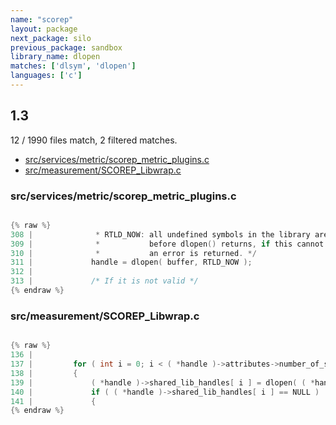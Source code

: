 ```yaml
---
name: "scorep"
layout: package
next_package: silo
previous_package: sandbox
library_name: dlopen
matches: ['dlsym', 'dlopen']
languages: ['c']
---
```

## 1.3
12 / 1990 files match, 2 filtered matches.

 - [src/services/metric/scorep_metric_plugins.c](#srcservicesmetricscorep_metric_pluginsc)
 - [src/measurement/SCOREP_Libwrap.c](#srcmeasurementscorep_libwrapc)

### src/services/metric/scorep_metric_plugins.c

```c

{% raw %}
308 |              * RTLD_NOW: all undefined symbols in the library are resolved
309 |              *           before dlopen() returns, if this cannot be done,
310 |              *           an error is returned. */
311 |             handle = dlopen( buffer, RTLD_NOW );
312 | 
313 |             /* If it is not valid */
{% endraw %}

```
### src/measurement/SCOREP_Libwrap.c

```c

{% raw %}
136 | 
137 |         for ( int i = 0; i < ( *handle )->attributes->number_of_shared_libs; i++ )
138 |         {
139 |             ( *handle )->shared_lib_handles[ i ] = dlopen( ( *handle )->attributes->shared_libs[ i ], RTLD_LAZY | RTLD_LOCAL );
140 |             if ( ( *handle )->shared_lib_handles[ i ] == NULL )
141 |             {
{% endraw %}

```